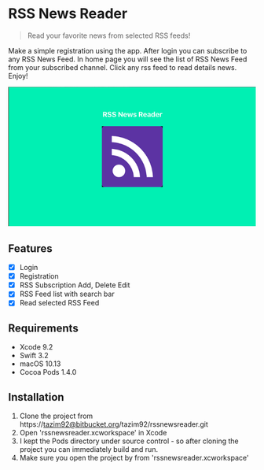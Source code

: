 # RSS News Reader
> Read your favorite news from selected RSS feeds!

Make a simple registration using the app. After login you can subscribe to any RSS News Feed. 
In home page you will see the list of RSS News Feed from your subscribed channel.
Click any rss feed to read details news. Enjoy!

![](header2.png)

## Features

- [x] Login
- [x] Registration
- [x] RSS Subscription Add, Delete Edit
- [x] RSS Feed list with search bar
- [x] Read selected RSS Feed

## Requirements

- Xcode 9.2
- Swift 3.2
- macOS 10.13
- Cocoa Pods 1.4.0

## Installation

1. Clone the project from https://tazim92@bitbucket.org/tazim92/rssnewsreader.git
2. Open 'rssnewsreader.xcworkspace' in Xcode
3. I kept the Pods directory under source control - so after cloning the project you can immediately build and run.
4. Make sure you open the project by from 'rssnewsreader.xcworkspace'
